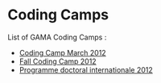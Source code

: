 # Coding Camps
List of GAMA Coding Camps :
  * [Coding Camp March 2012](https://github.com/gama-platform/gama/wiki/Content\WikiOnly\Events\Event__CodingCamp2012.md)
  * [Fall Coding Camp 2012](https://github.com/gama-platform/gama/wiki/Content\WikiOnly\Events\Event__CodingCampFall2012.md)
  * [Programme doctoral internationale 2012](https://github.com/gama-platform/gama/wiki/Content\WikiOnly\Events\Event__PDI2012.md)